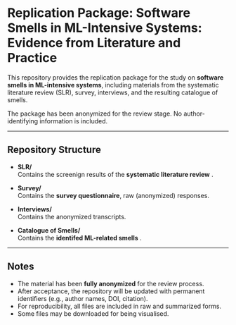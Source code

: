 # Replication Package: Software Smells in ML-Intensive Systems: Evidence from Literature and Practice  

This repository provides the replication package for the study on **software smells in ML-intensive systems**, including materials from the systematic literature review (SLR), survey, interviews, and the resulting catalogue of smells.  

The package has been anonymized for the review stage. No author-identifying information is included.  

---

## Repository Structure  

- **SLR/**  
  Contains the screenign results of the **systematic literature review** . 

- **Survey/**  
  Contains the **survey questionnaire**, raw (anonymized) responses.

- **Interviews/**  
  Contains the anonymized transcripts.  

- **Catalogue of Smells/**  
  Contains the **identifed ML-related smells** .
---

## Notes  

- The material has been **fully anonymized** for the review process.  
- After acceptance, the repository will be updated with permanent identifiers (e.g., author names, DOI, citation).  
- For reproducibility, all files are included in raw and summarized forms.
- Some files may be downloaded for being visualised.


